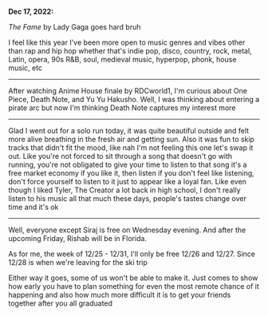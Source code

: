 **Dec 17, 2022:**

_The Fame_ by Lady Gaga goes hard bruh 

I feel like this year I've been more open to music genres and vibes other than rap and hip hop whether that's indie pop, disco, country, rock, metal, Latin, opera, 90s R&B, soul, medieval music, hyperpop, phonk, house music, etc 

--- 

After watching Anime House finale by RDCworld1, I'm curious about One Piece, Death Note, and Yu Yu Hakusho. Well, I was thinking about entering a pirate arc but now I'm thinking Death Note captures my interest more

--- 

Glad I went out for a solo run today, it was quite beautiful outside and felt more alive breathing in the fresh air and getting sun. Also it was fun to skip tracks that didn't fit the mood, like nah I'm not feeling this one let's swap it out. Like you're not forced to sit through a song that doesn't go with running, you're not obligated to give your time to listen to that song it's a free market economy if you like it, then listen if you don't feel like listening, don't force yourself to listen to it just to appear like a loyal fan. Like even though I liked Tyler, The Creator a lot back in high school, I don't really listen to his music all that much these days, people's tastes change over time and it's ok

---

Well, everyone except Siraj is free on Wednesday evening. And after the upcoming Friday, Rishab will be in Florida.

As for me, the week of 12/25 - 12/31, I'll only be free 12/26 and 12/27. Since 12/28 is when we're leaving for the ski trip

Either way it goes, some of us won't be able to make it. Just comes to show how early you have to plan something for even the most remote chance of it happening and also how much more difficult it is to get your friends together after you all graduated
